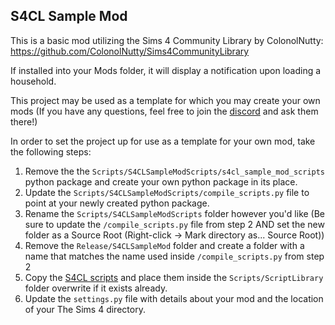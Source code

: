 ## S4CL Sample Mod
This is a basic mod utilizing the Sims 4 Community Library by ColonolNutty: https://github.com/ColonolNutty/Sims4CommunityLibrary

If installed into your Mods folder, it will display a notification upon loading a household.

This project may be used as a template for which you may create your own mods (If you have any questions, feel free to join the [discord](https://discord.gg/p9Kc287) and ask them there!)

In order to set the project up for use as a template for your own mod, take the following steps:
1. Remove the the `Scripts/S4CLSampleModScripts/s4cl_sample_mod_scripts` python package and create your own python package in its place.
2. Update the `Scripts/S4CLSampleModScripts/compile_scripts.py` file to point at your newly created python package.
3. Rename the `Scripts/S4CLSampleModScripts` folder however you'd like (Be sure to update the `/compile_scripts.py` file from step 2 AND set the new folder as a Source Root (Right-click -> Mark directory as... Source Root))
4. Remove the `Release/S4CLSampleMod` folder and create a folder with a name that matches the name used inside `/compile_scripts.py` from step 2
5. Copy the [S4CL scripts](https://github.com/ColonolNutty/Sims4CommunityLibrary/tree/master/Scripts/sims4communitylib) and place them inside the `Scripts/ScriptLibrary` folder overwrite if it exists already.
6. Update the `settings.py` file with details about your mod and the location of your The Sims 4 directory.